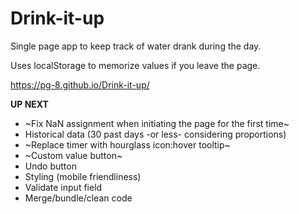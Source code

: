 # Drink-it-up
Single page app to keep track of water drank during the day.

Uses localStorage to memorize values if you leave the page.

https://pg-8.github.io/Drink-it-up/

**UP NEXT**

- ~Fix NaN assignment when initiating the page for the first time~
- Historical data (30 past days -or less- considering proportions)
- ~Replace timer with hourglass icon:hover tooltip~
- ~Custom value button~
- Undo button
- Styling (mobile friendliness)
- Validate input field
- Merge/bundle/clean code
